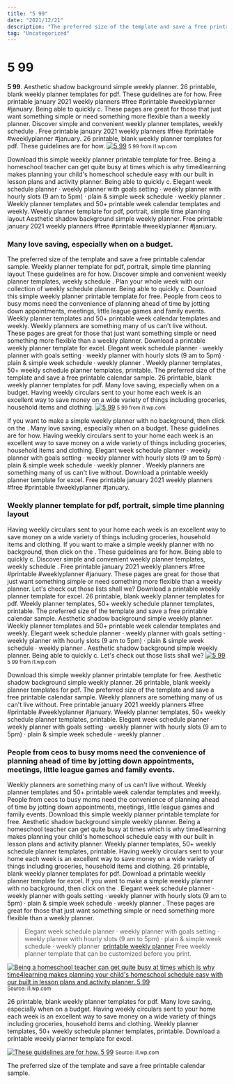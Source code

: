 ```yaml
---
title: "5 99"
date: "2021/12/21"
description: "The preferred size of the template and save a free printable calendar sample."
tag: "Uncategorized"
---
```


# 5 99
**5 99**. Aesthetic shadow background simple weekly planner. 26 printable, blank weekly planner templates for pdf. These guidelines are for how. Free printable january 2021 weekly planners #free #printable #weeklyplanner #january. Being able to quickly c.
These pages are great for those that just want something simple or need something more flexible than a weekly planner. Discover simple and convenient weekly planner templates, weekly schedule . Free printable january 2021 weekly planners #free #printable #weeklyplanner #january. 26 printable, blank weekly planner templates for pdf. These guidelines are for how.
[![5 99](https://i1.wp.com/254401463 "5 99")](https://i1.wp.com/254401463)
<small>5 99 from i1.wp.com</small>

Download this simple weekly planner printable template for free. Being a homeschool teacher can get quite busy at times which is why time4learning makes planning your child&#039;s homeschool schedule easy with our built in lesson plans and activity planner. Being able to quickly c. Elegant week schedule planner · weekly planner with goals setting · weekly planner with hourly slots (9 am to 5pm) · plain &amp; simple week schedule · weekly planner . Weekly planner templates and 50+ printable week calendar templates and weekly. Weekly planner template for pdf, portrait, simple time planning layout Aesthetic shadow background simple weekly planner. Free printable january 2021 weekly planners #free #printable #weeklyplanner #january.

### Many love saving, especially when on a budget.
The preferred size of the template and save a free printable calendar sample. Weekly planner template for pdf, portrait, simple time planning layout These guidelines are for how. Discover simple and convenient weekly planner templates, weekly schedule . Plan your whole week with our collection of weekly schedule planner. Being able to quickly c. Download this simple weekly planner printable template for free. People from ceos to busy moms need the convenience of planning ahead of time by jotting down appointments, meetings, little league games and family events. Weekly planner templates and 50+ printable week calendar templates and weekly. Weekly planners are something many of us can&#039;t live without. These pages are great for those that just want something simple or need something more flexible than a weekly planner. Download a printable weekly planner template for excel. Elegant week schedule planner · weekly planner with goals setting · weekly planner with hourly slots (9 am to 5pm) · plain &amp; simple week schedule · weekly planner .
Weekly planner templates, 50+ weekly schedule planner templates, printable. The preferred size of the template and save a free printable calendar sample. 26 printable, blank weekly planner templates for pdf. Many love saving, especially when on a budget. Having weekly circulars sent to your home each week is an excellent way to save money on a wide variety of things including groceries, household items and clothing.
[![5 99](https://i1.wp.com/254401463 "5 99")](https://i1.wp.com/254401463)
<small>5 99 from i1.wp.com</small>

If you want to make a simple weekly planner with no background, then click on the . Many love saving, especially when on a budget. These guidelines are for how. Having weekly circulars sent to your home each week is an excellent way to save money on a wide variety of things including groceries, household items and clothing. Elegant week schedule planner · weekly planner with goals setting · weekly planner with hourly slots (9 am to 5pm) · plain &amp; simple week schedule · weekly planner . Weekly planners are something many of us can&#039;t live without. Download a printable weekly planner template for excel. Free printable january 2021 weekly planners #free #printable #weeklyplanner #january.

### Weekly planner template for pdf, portrait, simple time planning layout
Having weekly circulars sent to your home each week is an excellent way to save money on a wide variety of things including groceries, household items and clothing. If you want to make a simple weekly planner with no background, then click on the . These guidelines are for how. Being able to quickly c. Discover simple and convenient weekly planner templates, weekly schedule . Free printable january 2021 weekly planners #free #printable #weeklyplanner #january. These pages are great for those that just want something simple or need something more flexible than a weekly planner. Let&#039;s check out those lists shall we? Download a printable weekly planner template for excel. 26 printable, blank weekly planner templates for pdf. Weekly planner templates, 50+ weekly schedule planner templates, printable. The preferred size of the template and save a free printable calendar sample. Aesthetic shadow background simple weekly planner.
Weekly planner templates and 50+ printable week calendar templates and weekly. Elegant week schedule planner · weekly planner with goals setting · weekly planner with hourly slots (9 am to 5pm) · plain &amp; simple week schedule · weekly planner . Aesthetic shadow background simple weekly planner. Being able to quickly c. Let&#039;s check out those lists shall we?
[![5 99](https://i1.wp.com/254401463 "5 99")](https://i1.wp.com/254401463)
<small>5 99 from i1.wp.com</small>

Download this simple weekly planner printable template for free. Aesthetic shadow background simple weekly planner. 26 printable, blank weekly planner templates for pdf. The preferred size of the template and save a free printable calendar sample. Weekly planners are something many of us can&#039;t live without. Free printable january 2021 weekly planners #free #printable #weeklyplanner #january. Weekly planner templates, 50+ weekly schedule planner templates, printable. Elegant week schedule planner · weekly planner with goals setting · weekly planner with hourly slots (9 am to 5pm) · plain &amp; simple week schedule · weekly planner .

### People from ceos to busy moms need the convenience of planning ahead of time by jotting down appointments, meetings, little league games and family events.
Weekly planners are something many of us can&#039;t live without. Weekly planner templates and 50+ printable week calendar templates and weekly. People from ceos to busy moms need the convenience of planning ahead of time by jotting down appointments, meetings, little league games and family events. Download this simple weekly planner printable template for free. Aesthetic shadow background simple weekly planner. Being a homeschool teacher can get quite busy at times which is why time4learning makes planning your child&#039;s homeschool schedule easy with our built in lesson plans and activity planner. Weekly planner templates, 50+ weekly schedule planner templates, printable. Having weekly circulars sent to your home each week is an excellent way to save money on a wide variety of things including groceries, household items and clothing. 26 printable, blank weekly planner templates for pdf. Download a printable weekly planner template for excel. If you want to make a simple weekly planner with no background, then click on the . Elegant week schedule planner · weekly planner with goals setting · weekly planner with hourly slots (9 am to 5pm) · plain &amp; simple week schedule · weekly planner . These pages are great for those that just want something simple or need something more flexible than a weekly planner.

> Elegant week schedule planner · weekly planner with goals setting · weekly planner with hourly slots (9 am to 5pm) · plain &amp; simple week schedule · weekly planner  [printable weekly planner](https://edgardopowers.blogspot.com/2022/02/blank-saturday-to-friday-free-calendar.html) Free weekly planner template that can be customized before you print.

[![Being a homeschool teacher can get quite busy at times which is why time4learning makes planning your child&#039;s homeschool schedule easy with our built in lesson plans and activity planner. 5 99](132 "5 99")](https://i1.wp.com/254401463)
<small>Source: i1.wp.com</small>

26 printable, blank weekly planner templates for pdf. Many love saving, especially when on a budget. Having weekly circulars sent to your home each week is an excellent way to save money on a wide variety of things including groceries, household items and clothing. Weekly planner templates, 50+ weekly schedule planner templates, printable. Download a printable weekly planner template for excel.

[![These guidelines are for how. 5 99](132 "5 99")](https://i1.wp.com/254401463)
<small>Source: i1.wp.com</small>

The preferred size of the template and save a free printable calendar sample.

